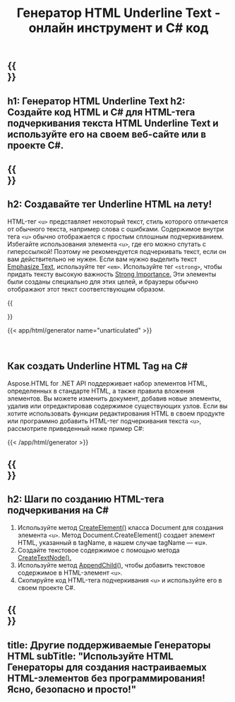 ﻿---
translation: true
title: Генератор HTML Underline Text - онлайн инструмент и C# код
template: /templates/_template-generators-child.md
description: Создайте тег Underline HTML, просмотрите результат и скопируйте сгенерированный код HTML и C# на свой веб-сайт.
url: /net/generators/underline/
platformtag: net
family: html
generator: Underline Text HTML Генератор
element: Underline HTML tag
tag: underline
---

{{<section banner>}}
---
h1: Генератор HTML Underline Text
h2: Создайте код HTML и C# для HTML-тега подчеркивания текста HTML Underline Text и используйте его на своем веб-сайте или в проекте C#.
---

{{<section overview>}}
---
h2: Создавайте тег Underline HTML на лету!
---

HTML-тег `<u>` представляет некоторый текст, стиль которого отличается от обычного текста, например слова с ошибками. Содержимое внутри тега `<u>` обычно отображается с простым сплошным подчеркиванием. <br>
Избегайте использования элемента `<u>`, где его можно спутать с гиперссылкой! Поэтому не рекомендуется подчеркивать текст, если он вам действительно не нужен. Если вам нужно выделить текст [Еmphasize Text,](/html/{{lang.url-fragment}}net/generators/emphasize/) используйте тег `<em>`. Используйте тег `<strong>`, чтобы придать тексту высокую важность [Strong Importance.](/html/{{lang.url-fragment}}net/generators/strong/) Эти элементы были созданы специально для этих целей, и браузеры обычно отображают этот текст соответствующим образом.

{{<section plugin>}}

{{< app/html/generator name="unarticulated" >}}

<br>
<h2> Как создать Underline HTML Tag на C#</h2>

Aspose.HTML for .NET API поддерживает набор элементов HTML, определенных в стандарте HTML, а также правила вложения элементов. Вы можете изменить документ, добавив новые элементы, удалив или отредактировав содержимое существующих узлов. Если вы хотите использовать функции редактирования HTML в своем продукте или программно добавить HTML-тег подчеркивания текста `<u>`, рассмотрите приведенный ниже пример C#:

{{< /app/html/generator >}}

{{<section steps>}}
---
h2: Шаги по созданию HTML-тега подчеркивания на C#
---
1. Используйте метод [CreateElement()](https://reference.aspose.com/html/net/aspose.html.dom/document/createelement/) класса Document для создания элемента `<u>`. Метод Document.CreateElement() создает элемент HTML, указанный в tagName, в нашем случае tagName — «u».
2. Создайте текстовое содержимое с помощью метода [CreateTextNode().](https://reference.aspose.com/html/net/aspose.html.dom/document/createtextnode/)
3. Используйте метод [AppendChild(),](https://reference.aspose.com/html/net/aspose.html.dom/node/appendchild/) чтобы добавить текстовое содержимое в HTML-элемент `<u>`.
4. Скопируйте код HTML-тега подчеркивания `<u>` и используйте его в своем проекте C#.

{{<section other-generators>}}
---
title: Другие поддерживаемые Генераторы HTML
subTitle: "Используйте HTML Генераторы для создания настраиваемых HTML-элементов без программирования! Ясно, безопасно и просто!"
---